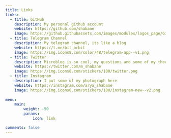 ```yaml
---
title: Links
links:
  - title: GitHub
    description: My personal github account
    website: https://github.com/shabane
    image: https://github.githubassets.com/images/modules/logos_page/GitHub-Mark.png
  - title: Telegram Channel
    description: My telegram channel, its like a blog
    website: https://t.me/bit_orbit
    image: https://img.icons8.com/color/48/telegram-app--v1.png
  - title: Twitter
    description: Microblog is so cool, my questions and some of my thoughts are here
    website: https://twitter.com/m_shabane
    image: https://img.icons8.com/stickers/100/twitter.png
  - title: Instagram
    description: I put some of my photograph here
    website: https://instagram.com/arya_shabane
    image: https://img.icons8.com/stickers/100/instagram-new--v2.png
    
menu:
    main: 
        weight: -50
        params:
            icon: link

comments: false
---
```

<!-- 
To use this feature, add `links` section to frontmatter.

This page's frontmatter:

```yaml
links:
  - title: GitHub
    description: GitHub is the world's largest software development platform.
    website: https://github.com
    image: https://github.githubassets.com/images/modules/logos_page/GitHub-Mark.png
  - title: TypeScript
    description: TypeScript is a typed superset of JavaScript that compiles to plain JavaScript.
    website: https://www.typescriptlang.org
    image: ts-logo-128.jpg
``` -->

<!-- `image` field accepts both local and external images. -->